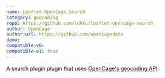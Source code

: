 ```yaml
---
name: Leaflet.OpenCage.Search
category: geocoding
repo: https://github.com/lokku/leaflet-opencage-search
author: OpenCage
author-url: https://github.com/opencagedata
demo: 
compatible-v0:
compatible-v1: true
---
```


A search plugin plugin that uses <a href="https://opencagedata.com">OpenCage's geocoding API</a>.
